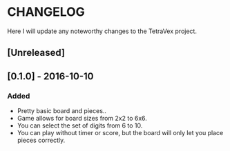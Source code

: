 # CHANGELOG
Here I will update any noteworthy changes to the TetraVex project.

## [Unreleased]

## [0.1.0] - 2016-10-10
### Added
- Pretty basic board and pieces..
- Game allows for board sizes from 2x2 to 6x6.
- You can select the set of digits from 6 to 10.
- You can play without timer or score, but the board will only let you place pieces
correctly.

